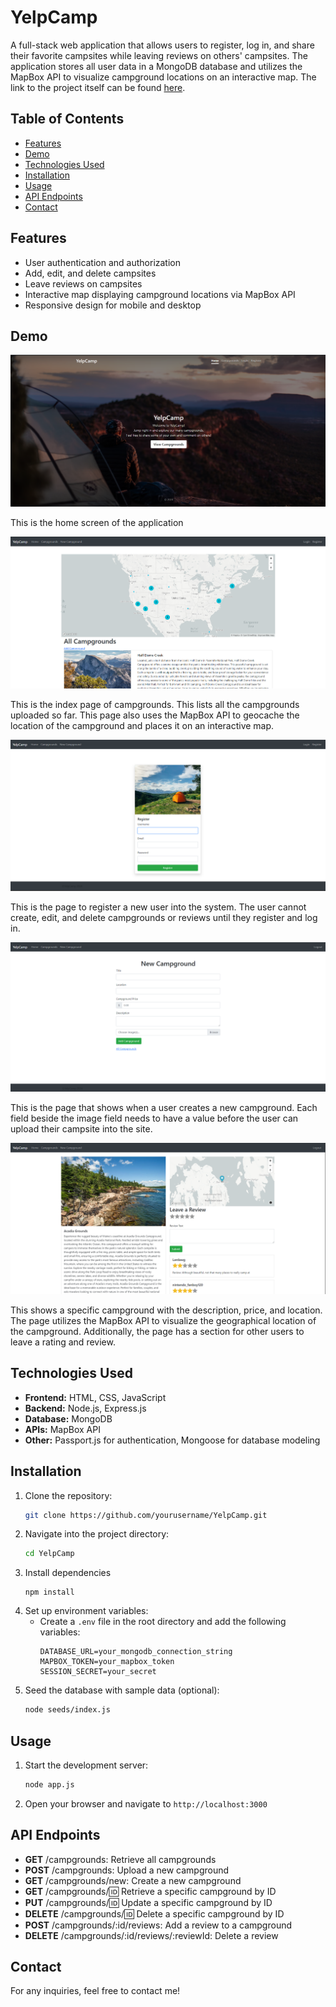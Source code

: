# YelpCamp

A full-stack web application that allows users to register, log in, and share their favorite campsites while leaving reviews on others' campsites. The application stores all user data in a MongoDB database and utilizes the MapBox API to visualize campground locations on an interactive map. The link to the project itself can be found [here](https://yelpcamp-d39s.onrender.com/).

## Table of Contents

- [Features](#features)
- [Demo](#demo)
- [Technologies Used](#technologies-used)
- [Installation](#installation)
- [Usage](#usage)
- [API Endpoints](#api-endpoints)
- [Contact](#contact)

## Features

- User authentication and authorization
- Add, edit, and delete campsites
- Leave reviews on campsites
- Interactive map displaying campground locations via MapBox API
- Responsive design for mobile and desktop

## Demo

![Home Screen](_demoPics/HomeScreen.png)

This is the home screen of the application

![List of all uploaded campgrounds](_demoPics/campgrounds_index.png)

This is the index page of campgrounds. This lists all the campgrounds uploaded so far. This page also uses the MapBox API to geocache the location of the campground and places it on an interactive map.

![Registering a new user page](_demoPics/register.png)

This is the page to register a new user into the system. The user cannot create, edit, and delete campgrounds or reviews until they register and log in.

![Creating a new campground](_demoPics/campgrounds_new.png)

This is the page that shows when a user creates a new campground. Each field beside the image field needs to have a value before the user can upload their campsite into the site.

![Looking at a specific campsite](_demoPics/campgrounds_show.png)

This shows a specific campground with the description, price, and location. The page utilizes the MapBox API to visualize the geographical location of the campground. Additionally, the page has a section for other users to leave a rating and review.

## Technologies Used

- **Frontend:** HTML, CSS, JavaScript
- **Backend:** Node.js, Express.js
- **Database:** MongoDB
- **APIs:** MapBox API
- **Other:** Passport.js for authentication, Mongoose for database modeling

## Installation

1. Clone the repository:
   ```bash
   git clone https://github.com/yourusername/YelpCamp.git
   ```
2. Navigate into the project directory:
   ``` bash
   cd YelpCamp
   ```
3. Install dependencies
   ```
   npm install
   ```
4. Set up environment variables:
   * Create a `.env` file in the root directory and add the following variables:
     ``` .env
     DATABASE_URL=your_mongodb_connection_string
     MAPBOX_TOKEN=your_mapbox_token
     SESSION_SECRET=your_secret
     ```
5. Seed the database with sample data (optional):
   ``` bash
   node seeds/index.js
   ```

## Usage
1. Start the development server:
   ``` bash
   node app.js
   ```
2. Open your browser and navigate to `http://localhost:3000`

## API Endpoints
* **GET** /campgrounds: Retrieve all campgrounds
* **POST** /campgrounds: Upload a new campground
* **GET** /campgrounds/new: Create a new campground
* **GET** /campgrounds/:id: Retrieve a specific campground by ID
* **PUT** /campgrounds/:id: Update a specific campground by ID
* **DELETE** /campgrounds/:id: Delete a specific campground by ID
* **POST** /campgrounds/:id/reviews: Add a review to a campground
* **DELETE** /campgrounds/:id/reviews/:reviewId: Delete a review

## Contact
For any inquiries, feel free to contact me!
